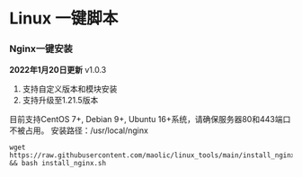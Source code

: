 # Linux 一键脚本

### Nginx一键安装

**2022年1月20日更新** v1.0.3
 1. 支持自定义版本和模块安装
 2. 支持升级至1.21.5版本

目前支持CentOS 7+, Debian 9+, Ubuntu 16+系统，请确保服务器80和443端口不被占用。
安装路径：/usr/local/nginx

```
wget https://raw.githubusercontent.com/maolic/linux_tools/main/install_nginx.sh && bash install_nginx.sh
```
